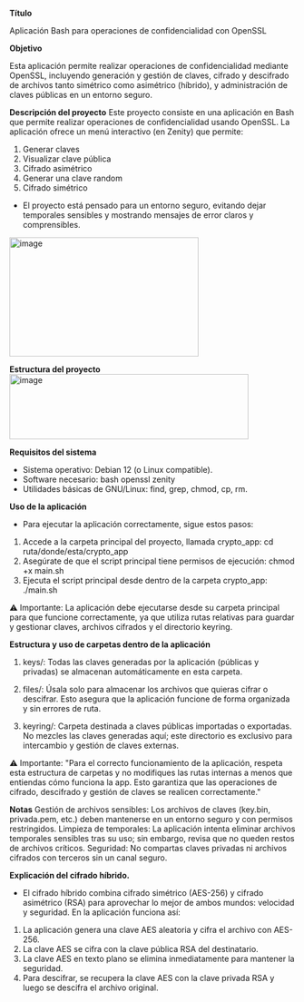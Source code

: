 **Título**

Aplicación Bash para operaciones de confidencialidad con OpenSSL

**Objetivo**

Esta aplicación permite realizar operaciones de confidencialidad mediante OpenSSL, incluyendo generación y gestión de claves, cifrado y descifrado de archivos tanto simétrico como asimétrico (híbrido), y administración de claves públicas en un entorno seguro.

**Descripción del proyecto**
Este proyecto consiste en una aplicación en Bash que permite realizar operaciones de confidencialidad usando OpenSSL. 
La aplicación ofrece un menú interactivo (en Zenity) que permite:

1. Generar claves
2. Visualizar clave pública
3. Cifrado asimétrico
4. Generar una clave random
5. Cifrado simétrico

- El proyecto está pensado para un entorno seguro, evitando dejar temporales sensibles y mostrando mensajes de error claros y comprensibles.

<img width="333" height="210" alt="image" src="https://github.com/user-attachments/assets/8a0a66b8-786c-42f2-ac98-ba24c1be21c2" />




**Estructura del proyecto**
<img width="421" height="115" alt="image" src="https://github.com/user-attachments/assets/d45be014-b11a-44d2-83fb-34f1fba09526" />


**Requisitos del sistema**
- Sistema operativo: Debian 12 (o Linux compatible).
- Software necesario:
bash
openssl
zenity 
- Utilidades básicas de GNU/Linux: find, grep, chmod, cp, rm.

**Uso de la aplicación**
- Para ejecutar la aplicación correctamente, sigue estos pasos:

1. Accede a la carpeta principal del proyecto, llamada crypto_app:
cd ruta/donde/esta/crypto_app
2. Asegúrate de que el script principal tiene permisos de ejecución:
chmod +x main.sh
3. Ejecuta el script principal desde dentro de la carpeta crypto_app:
./main.sh

⚠️ Importante: La aplicación debe ejecutarse desde su carpeta principal para que funcione correctamente, 
ya que utiliza rutas relativas para guardar y gestionar claves, archivos cifrados y el directorio keyring.

**Estructura y uso de carpetas dentro de la aplicación**
1. keys/: Todas las claves generadas por la aplicación (públicas y privadas) se almacenan automáticamente en esta carpeta.

2. files/: Úsala solo para almacenar los archivos que quieras cifrar o descifrar. Esto asegura que la aplicación funcione de forma organizada y sin errores de ruta.

3. keyring/: Carpeta destinada a claves públicas importadas o exportadas. No mezcles las claves generadas aquí; 
este directorio es exclusivo para intercambio y gestión de claves externas.

⚠️ Importante:
"Para el correcto funcionamiento de la aplicación, respeta esta estructura de carpetas y no modifiques las rutas internas a menos que entiendas cómo funciona la app. 
Esto garantiza que las operaciones de cifrado, descifrado y gestión de claves se realicen correctamente."

**Notas**
Gestión de archivos sensibles: Los archivos de claves (key.bin, privada.pem, etc.) deben mantenerse en un entorno seguro y con permisos restringidos.
Limpieza de temporales: La aplicación intenta eliminar archivos temporales sensibles tras su uso; sin embargo, revisa que no queden restos de archivos críticos.
Seguridad: No compartas claves privadas ni archivos cifrados con terceros sin un canal seguro.

**Explicación del cifrado híbrido.**
- El cifrado híbrido combina cifrado simétrico (AES-256) y cifrado asimétrico (RSA) para aprovechar lo mejor de ambos mundos: velocidad y seguridad. En la  aplicación funciona así:

1. La aplicación genera una clave AES aleatoria y cifra el archivo con AES-256.
2. La clave AES se cifra con la clave pública RSA del destinatario.
3. La clave AES en texto plano se elimina inmediatamente para mantener la seguridad.
4. Para descifrar, se recupera la clave AES con la clave privada RSA y luego se descifra el archivo original.




